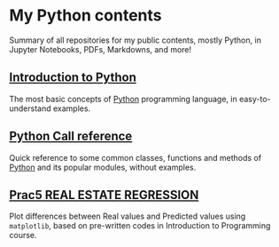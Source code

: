 # My Python contents
Summary of all repositories for my public contents, mostly Python, in Jupyter Notebooks, PDFs, Markdowns, and more!

## [Introduction to Python](https://github.com/htnminh/introduction-to-python)
The most basic concepts of [Python](https://github.com/python) programming language, in easy-to-understand examples.
## [Python Call reference](https://github.com/htnminh/python-call-reference)
Quick reference to some common classes, functions and methods of [Python](https://github.com/python) and its popular modules, without examples.
## [Prac5 REAL ESTATE REGRESSION](https://github.com/htnminh/pdf-python-books-docs/tree/main/Prac5%20REAL%20ESTATE%20REGRESSION)
Plot differences between Real values and Predicted values using `matplotlib`, based on pre-written codes in Introduction to Programming course.
